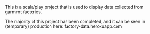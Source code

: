 This is a scala/play project that is used to display data collected from garment factories.

The majority of this project has been completed, and it can be seen in (temporary) production here: factory-data.herokuapp.com
